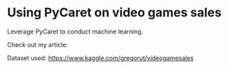# Using PyCaret on video games sales
Leverage PyCaret to conduct machine learning.

Check out my article: 

Dataset used: https://www.kaggle.com/gregorut/videogamesales
